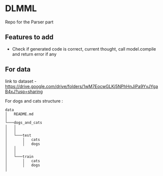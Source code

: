 # DLMML
Repo for the Parser part 


## Features to add
- Check if generated code is correct, current thought, call model.compile and return error if any

## For data
link to dataset - https://drive.google.com/drive/folders/1wM7EocwGLKj5NPhHnJiPa9YvJYgaB4xJ?usp=sharing

For dogs and cats structure :
```
data
│   README.md    
│
└───dogs_and_cats
│   │  
│   │
│   └───test
│       │   cats
│       │   dogs
│   │  
│   │
│   └───train
│       │   cats
│       │   dogs
│   

```
